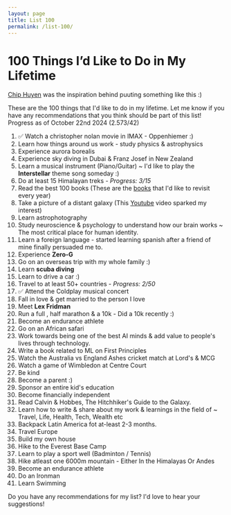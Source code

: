 ```yaml
---
layout: page
title: List 100
permalink: /list-100/
---
```


# 100 Things I’d Like to Do in My Lifetime

[Chip Huyen](https://huyenchip.com/) was the inspiration behind puuting something like this :) 

These are the 100 things that I'd like to do in my lifetime. Let me know if you have any recommendations that you think should be part of this list!
Progress as of October  22nd 2024 (2.573/42)

1. ✅ Watch a christopher nolan movie in IMAX - Oppenhiemer :)  
2. Learn how things around us work - study physics & astrophysics
3. Experience aurora borealis
4. Experience sky diving in Dubai & Franz Josef in New Zealand
5. Learn a musical instrument (Piano/Guitar) ~ I'd like to play the **Interstellar** theme song someday :)
6. Do at least 15 Himalayan treks - *Progress: 3/15* 
8. Read the best 100 books (These are the [books](https://chaithanyak42.github.io/books/) that I'd like to revisit every year)
9. Take a picture of a distant galaxy (This [Youtube](https://www.youtube.com/watch?v=zKDe094o-Q8) video sparked my interest)
10. Learn astrophotography
11. Study neuroscience & psychology to understand how our brain works ~ The most critical place for human identity. 
12. Learn a foreign language - started learning spanish after a friend of mine finally persuaded me to. 
13. Experience **Zero-G**
14. Go on an overseas trip with my whole family :)
15. Learn **scuba diving**
16. Learn to drive a car :)
17. Travel to at least 50+ countries - *Progress: 2/50*
18. ✅ Attend the Coldplay musical concert 
19. Fall in love & get married to the person I love
20. Meet **Lex Fridman**
21. Run a full , half  marathon & a 10k - Did a 10k recently :)
22. Become an endurance athlete 
23. Go on an African safari
24. Work towards being one of the best AI minds & add value to people's lives through technology. 
25. Write a book related to ML on First Principles
26. Watch the Australia vs England Ashes cricket match at Lord's & MCG
27. Watch a game of Wimbledon at Centre Court
28. Be kind
29. Become a parent :)
30. Sponsor an entire kid's education
31. Become financially independent
32. Read Calvin & Hobbes, The Hitchhiker's Guide to the Galaxy. 
33. Learn how to write & share about my work & learnings in the field of ~ Travel, Life, Health, Tech, Wealth etc
34. Backpack Latin America fot at-least 2-3 months. 
35. Travel Europe
36. Build my own house
37. Hike to the Everest Base Camp
38. Learn to play a sport well (Badminton / Tennis)
39. Hike atleast one 6000m mountain - Either In the Himalayas Or Andes
40. Become an endurance athlete
41. Do an Ironman
42. Learn Swimming


<!-- Add more items to reach 100 -->

Do you have any recommendations for my list? I'd love to hear your suggestions!
